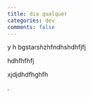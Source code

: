 ```yaml
---
title: dia qualquer 
categories: dev
comments: false
---
```



y h bgstarshzhfndhshdhfjfj


hdhfhfhfj



xjdjdhdfhghfh



.